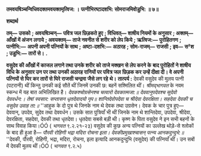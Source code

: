 **तमवयषिञ्चन्विधिवदक्तमवयक्तमृत्विज: ।** **पत्नीभिरष्टादशभि: सोमराजमिवोडुभि: ॥ ७॥** 

**शब्दार्थ** 

**तम्—** **उसको** **; अवयषिञ्चन्—** **पवित्र जल छिड़कते हुए** **; विधिवत्—** **शाषीय नियमों के अनुसार** **; अक्तम्—** **आँखों में अंजन** **लगाये** **; अवयक्तम्—** **ताजे नवनीत से शरीर को लेप किये** **; ऋत्विज:—** **पुरोहितगण** **; पत्नीभि:—** **अपनी अपनी पत्नियों के साथ** **;** **अष्टा-दशभि:—** **अठारह** **; सोम-राजम्—** **राजसी** **; इव—** **स²श** **; उडुभि:—** **तारों से।** **.** 

**वसुदेव की आँखों में काजल लगाने तथा उनके शरीर को ताजे मक्खन से लेप करने के** **बाद पुरोहितों ने शाषीय विधि के अनुसार उन पर तथा उनकी अठारह रानियों पर पवित्र जल** **छिड़क कर उन्हें दीक्षा दी। वे अपनी पत्नियों से घिर कर तारों से घिरे राजसी चन्द्रमा जैसे लग रहे** **थे।** **तात्पर्य :** देवकी वसुदेव की मुलय पत्नी (पटरानी) थीं किन्तु उनकी कई सौतें थीं जिनमें उनकी छ: बहनें सश्मिलित थीं। *श्रीमद्भागवत* के नवम स्कन्ध में यह बात अभिलिखित है। *देवकश्चोग्रसेनश्च चत्वारो देवकात्मजा:॥* *देववानुपदेवश्च सुदेवो देववर्धन:।* *तेषां स्वसार: सप्तासन धृतदेवादयो नृप॥* *शान्तिदेवोपदेवा च श्रीदेवा देवरक्षिता।* *सहदेवा देवकी च वसुदेव उवाह ता:॥* ''आहुक के दो पुत्र थे जिनके नाम थे देवक तथा उग्रसेन। देवक के चार पुत्र हुए—देववान्, उपदेव, सुदेव तथा देववर्धन। उसके सात पुत्रियाँ भी थीं जिनके नाम थे शान्तिदेवा, उपदेवा, श्रीदेवा, देवरक्षिता, सहदेवा, देवकी तथा धृतदेवा। धृतदेवा सबसे बड़ी थी। कृष्ण के पिता वसुदेव ने इन सभी बहनों के साथ विवाह किया।ÓÓ ( *भागवत* ९.२.२१-२३) वसुदेव की कुछ अन्य पत्नियों का उल्लेख थोड़े-से श्लोकों के बाद ही हुआ है— *पौरवी रोहिणी भद्रा मदिरा रोचना इला।* *देवकीप्रमुखाश्चासन् पत्न्य आनकदुन्दुभे:॥* ''देवकी, पौरवी, रोहिणी, भद्रा, मदिरा, रोचना, इला इत्यादि आनकदुन्दुभि (वसुदेव) की पत्नियाँ थीं। उन सबों में देवकी मुलय थीं।ÓÓ ( *भागवत* ९.२.५)  